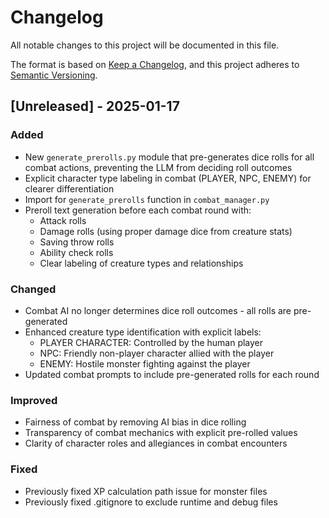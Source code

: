 # Changelog

All notable changes to this project will be documented in this file.

The format is based on [Keep a Changelog](https://keepachangelog.com/en/1.0.0/),
and this project adheres to [Semantic Versioning](https://semver.org/spec/v2.0.0.html).

## [Unreleased] - 2025-01-17

### Added
- New `generate_prerolls.py` module that pre-generates dice rolls for all combat actions, preventing the LLM from deciding roll outcomes
- Explicit character type labeling in combat (PLAYER, NPC, ENEMY) for clearer differentiation
- Import for `generate_prerolls` function in `combat_manager.py`
- Preroll text generation before each combat round with:
  - Attack rolls
  - Damage rolls (using proper damage dice from creature stats)
  - Saving throw rolls
  - Ability check rolls
  - Clear labeling of creature types and relationships

### Changed
- Combat AI no longer determines dice roll outcomes - all rolls are pre-generated
- Enhanced creature type identification with explicit labels:
  - PLAYER CHARACTER: Controlled by the human player
  - NPC: Friendly non-player character allied with the player
  - ENEMY: Hostile monster fighting against the player
- Updated combat prompts to include pre-generated rolls for each round

### Improved
- Fairness of combat by removing AI bias in dice rolling
- Transparency of combat mechanics with explicit pre-rolled values
- Clarity of character roles and allegiances in combat encounters

### Fixed
- Previously fixed XP calculation path issue for monster files
- Previously fixed .gitignore to exclude runtime and debug files
